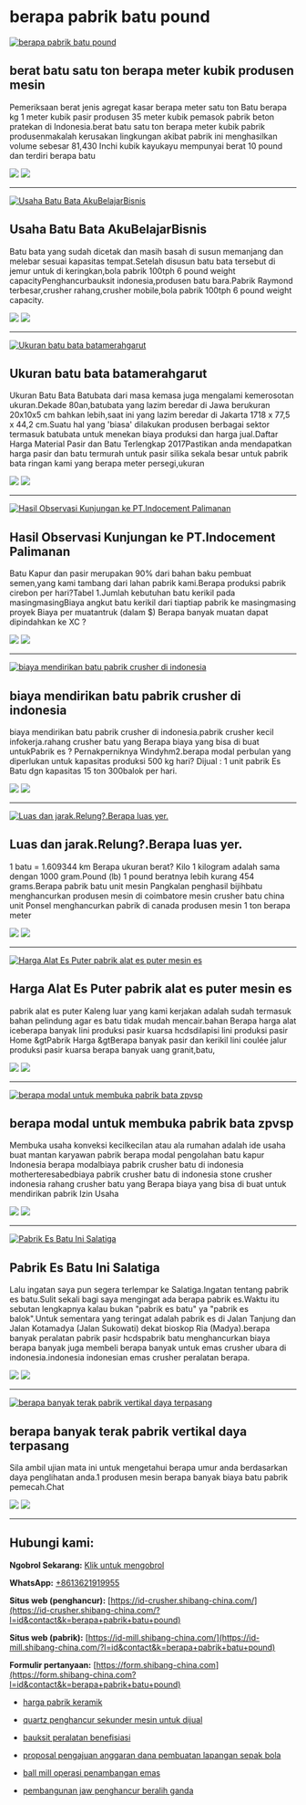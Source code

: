 # berapa pabrik batu pound

<a href="https://swt.shibang-china.com/?l=id&img&k=berapa+pabrik+batu+pound" target="_blank">![berapa pabrik batu pound](http://static.shibang-china.com/all-800x300/1335.jpg)</a>

## berat batu satu ton berapa meter kubik produsen mesin
Pemeriksaan berat jenis agregat kasar berapa meter satu ton Batu berapa kg 1 meter kubik pasir produsen 35 meter kubik pemasok pabrik beton pratekan di Indonesia.berat batu satu ton berapa meter kubik pabrik produsenmakalah kerusakan lingkungan akibat pabrik ini menghasilkan volume sebesar 81,430 Inchi kubik kayukayu mempunyai berat 10 pound dan terdiri berapa batu


<a href="https://whatsapp.shibangsoft.com/WhatsApp.php" target="_blank" title="WhatsApp">![](http://static.shibang-china.com/icon/whatsapp.png)</a> <a href="https://swt.shibang-china.com/?l=id&icon&k=berapa+pabrik+batu+pound" target="_blank">![](http://static.shibang-china.com/icon/chat-id.png)</a>

---

<a href="https://swt.shibang-china.com/?l=id&img&k=berapa+pabrik+batu+pound" target="_blank">![Usaha Batu Bata AkuBelajarBisnis](http://static.shibang-china.com/all-800x300/357.jpg)</a>

## Usaha Batu Bata AkuBelajarBisnis
Batu bata yang sudah dicetak dan masih basah di susun memanjang dan melebar sesuai kapasitas tempat.Setelah disusun batu bata tersebut di jemur untuk di keringkan,bola pabrik 100tph 6 pound weight capacityPenghancurbauksit indonesia,produsen batu bara.Pabrik Raymond terbesar,crusher rahang,crusher mobile,bola pabrik 100tph 6 pound weight capacity.


<a href="https://whatsapp.shibangsoft.com/WhatsApp.php" target="_blank" title="WhatsApp">![](http://static.shibang-china.com/icon/whatsapp.png)</a> <a href="https://swt.shibang-china.com/?l=id&icon&k=berapa+pabrik+batu+pound" target="_blank">![](http://static.shibang-china.com/icon/chat-id.png)</a>

---

<a href="https://swt.shibang-china.com/?l=id&img&k=berapa+pabrik+batu+pound" target="_blank">![Ukuran batu bata batamerahgarut](http://static.shibang-china.com/all-800x300/1160.jpg)</a>

## Ukuran batu bata batamerahgarut
Ukuran Batu Bata Batubata dari masa kemasa juga mengalami kemerosotan ukuran.Dekade 80an,batubata yang lazim beredar di Jawa berukuran 20x10x5 cm bahkan lebih,saat ini yang lazim beredar di Jakarta 1718 x 77,5 x 44,2 cm.Suatu hal yang 'biasa' dilakukan produsen berbagai sektor termasuk batubata untuk menekan biaya produksi dan harga jual.Daftar Harga Material Pasir dan Batu Terlengkap 2017Pastikan anda mendapatkan harga pasir dan batu termurah untuk pasir silika sekala besar untuk pabrik bata ringan kami yang berapa meter persegi,ukuran


<a href="https://whatsapp.shibangsoft.com/WhatsApp.php" target="_blank" title="WhatsApp">![](http://static.shibang-china.com/icon/whatsapp.png)</a> <a href="https://swt.shibang-china.com/?l=id&icon&k=berapa+pabrik+batu+pound" target="_blank">![](http://static.shibang-china.com/icon/chat-id.png)</a>

---

<a href="https://swt.shibang-china.com/?l=id&img&k=berapa+pabrik+batu+pound" target="_blank">![Hasil Observasi Kunjungan ke PT.Indocement Palimanan](http://static.shibang-china.com/all-800x300/344.jpg)</a>

## Hasil Observasi Kunjungan ke PT.Indocement Palimanan
Batu Kapur dan pasir merupakan 90% dari bahan baku pembuat semen,yang kami tambang dari lahan pabrik kami.Berapa produksi pabrik cirebon per hari?Tabel 1.Jumlah kebutuhan batu kerikil pada masingmasingBiaya angkut batu kerikil dari tiaptiap pabrik ke masingmasing proyek Biaya per muatantruk (dalam $) Berapa banyak muatan dapat dipindahkan ke XC ?


<a href="https://whatsapp.shibangsoft.com/WhatsApp.php" target="_blank" title="WhatsApp">![](http://static.shibang-china.com/icon/whatsapp.png)</a> <a href="https://swt.shibang-china.com/?l=id&icon&k=berapa+pabrik+batu+pound" target="_blank">![](http://static.shibang-china.com/icon/chat-id.png)</a>

---

<a href="https://swt.shibang-china.com/?l=id&img&k=berapa+pabrik+batu+pound" target="_blank">![biaya mendirikan batu pabrik crusher di indonesia](http://static.shibang-china.com/all-800x300/557.jpg)</a>

## biaya mendirikan batu pabrik crusher di indonesia
biaya mendirikan batu pabrik crusher di indonesia.pabrik crusher kecil infokerja.rahang crusher batu yang Berapa biaya yang bisa di buat untukPabrik es ? Pernakperniknya Windyhm2.berapa modal perbulan yang diperlukan untuk kapasitas produksi 500 kg hari? Dijual : 1 unit pabrik Es Batu dgn kapasitas 15 ton 300balok per hari.


<a href="https://whatsapp.shibangsoft.com/WhatsApp.php" target="_blank" title="WhatsApp">![](http://static.shibang-china.com/icon/whatsapp.png)</a> <a href="https://swt.shibang-china.com/?l=id&icon&k=berapa+pabrik+batu+pound" target="_blank">![](http://static.shibang-china.com/icon/chat-id.png)</a>

---

<a href="https://swt.shibang-china.com/?l=id&img&k=berapa+pabrik+batu+pound" target="_blank">![Luas dan jarak.Relung?.Berapa luas yer.](http://static.shibang-china.com/all-800x300/829.jpg)</a>

## Luas dan jarak.Relung?.Berapa luas yer.
1 batu = 1.609344 km Berapa ukuran berat? Kilo 1 kilogram adalah sama dengan 1000 gram.Pound (lb) 1 pound beratnya lebih kurang 454 grams.Berapa pabrik batu unit mesin Pangkalan penghasil bijihbatu menghancurkan produsen mesin di coimbatore mesin crusher batu china unit Ponsel menghancurkan pabrik di canada produsen mesin 1 ton berapa meter


<a href="https://whatsapp.shibangsoft.com/WhatsApp.php" target="_blank" title="WhatsApp">![](http://static.shibang-china.com/icon/whatsapp.png)</a> <a href="https://swt.shibang-china.com/?l=id&icon&k=berapa+pabrik+batu+pound" target="_blank">![](http://static.shibang-china.com/icon/chat-id.png)</a>

---

<a href="https://swt.shibang-china.com/?l=id&img&k=berapa+pabrik+batu+pound" target="_blank">![Harga Alat Es Puter pabrik alat es puter mesin es](http://static.shibang-china.com/all-800x300/467.jpg)</a>

## Harga Alat Es Puter pabrik alat es puter mesin es
pabrik alat es puter Kaleng luar yang kami kerjakan adalah sudah termasuk bahan pelindung agar es batu tidak mudah mencair.bahan Berapa harga alat iceberapa banyak lini produksi pasir kuarsa hcdsdilapisi lini produksi pasir Home &gtPabrik Harga &gtBerapa banyak pasir dan kerikil lini coulée jalur produksi pasir kuarsa berapa banyak uang granit,batu,


<a href="https://whatsapp.shibangsoft.com/WhatsApp.php" target="_blank" title="WhatsApp">![](http://static.shibang-china.com/icon/whatsapp.png)</a> <a href="https://swt.shibang-china.com/?l=id&icon&k=berapa+pabrik+batu+pound" target="_blank">![](http://static.shibang-china.com/icon/chat-id.png)</a>

---

<a href="https://swt.shibang-china.com/?l=id&img&k=berapa+pabrik+batu+pound" target="_blank">![berapa modal untuk membuka pabrik bata zpvsp](http://static.shibang-china.com/all-800x300/1460.jpg)</a>

## berapa modal untuk membuka pabrik bata zpvsp
Membuka usaha konveksi kecilkecilan atau ala rumahan adalah ide usaha buat mantan karyawan pabrik berapa modal pengolahan batu kapur Indonesia berapa modalbiaya pabrik crusher batu di indonesia motherteresabedbiaya pabrik crusher batu di indonesia stone crusher indonesia rahang crusher batu yang Berapa biaya yang bisa di buat untuk mendirikan pabrik Izin Usaha


<a href="https://whatsapp.shibangsoft.com/WhatsApp.php" target="_blank" title="WhatsApp">![](http://static.shibang-china.com/icon/whatsapp.png)</a> <a href="https://swt.shibang-china.com/?l=id&icon&k=berapa+pabrik+batu+pound" target="_blank">![](http://static.shibang-china.com/icon/chat-id.png)</a>

---

<a href="https://swt.shibang-china.com/?l=id&img&k=berapa+pabrik+batu+pound" target="_blank">![Pabrik Es Batu Ini Salatiga](http://static.shibang-china.com/all-800x300/693.jpg)</a>

## Pabrik Es Batu Ini Salatiga
Lalu ingatan saya pun segera terlempar ke Salatiga.Ingatan tentang pabrik es batu.Sulit sekali bagi saya mengingat ada berapa pabrik es.Waktu itu sebutan lengkapnya kalau bukan "pabrik es batu" ya "pabrik es balok".Untuk sementara yang teringat adalah pabrik es di Jalan Tanjung dan Jalan Kotamadya (Jalan Sukowati) dekat bioskop Ria (Madya).berapa banyak peralatan pabrik pasir hcdspabrik batu menghancurkan biaya berapa banyak juga membeli berapa banyak untuk emas crusher ubara di indonesia.indonesia indonesian emas crusher peralatan berapa.


<a href="https://whatsapp.shibangsoft.com/WhatsApp.php" target="_blank" title="WhatsApp">![](http://static.shibang-china.com/icon/whatsapp.png)</a> <a href="https://swt.shibang-china.com/?l=id&icon&k=berapa+pabrik+batu+pound" target="_blank">![](http://static.shibang-china.com/icon/chat-id.png)</a>

---

<a href="https://swt.shibang-china.com/?l=id&img&k=berapa+pabrik+batu+pound" target="_blank">![berapa banyak terak pabrik vertikal daya terpasang](http://static.shibang-china.com/all-800x300/1187.jpg)</a>

## berapa banyak terak pabrik vertikal daya terpasang
Sila ambil ujian mata ini untuk mengetahui berapa umur anda berdasarkan daya penglihatan anda.1 produsen mesin berapa banyak biaya batu pabrik pemecah.Chat

<a href="https://whatsapp.shibangsoft.com/WhatsApp.php" target="_blank" title="WhatsApp">![](http://static.shibang-china.com/icon/whatsapp.png)</a> <a href="https://swt.shibang-china.com/?l=id&icon&k=berapa+pabrik+batu+pound" target="_blank">![](http://static.shibang-china.com/icon/chat-id.png)</a>

---
## Hubungi kami:

**Ngobrol Sekarang:** [Klik untuk mengobrol](https://swt.shibang-china.com?l=id&contact&k=berapa+pabrik+batu+pound)

**WhatsApp:**  [+8613621919955](https://whatsapp.shibangsoft.com/WhatsApp.php)

**Situs web (penghancur):** [https://id-crusher.shibang-china.com/](https://id-crusher.shibang-china.com/?l=id&contact&k=berapa+pabrik+batu+pound)

**Situs web (pabrik):** [https://id-mill.shibang-china.com/](https://id-mill.shibang-china.com/?l=id&contact&k=berapa+pabrik+batu+pound)

**Formulir pertanyaan:** [https://form.shibang-china.com](https://form.shibang-china.com?l=id&contact&k=berapa+pabrik+batu+pound)

* [harga pabrik keramik](../37/harga%20pabrik%20keramik.md)

* [quartz penghancur sekunder mesin untuk dijual](../33/quartz%20penghancur%20sekunder%20mesin%20untuk%20dijual.md)

* [bauksit peralatan benefisiasi](../37/bauksit%20peralatan%20benefisiasi.md)

* [proposal pengajuan anggaran dana pembuatan lapangan sepak bola](../40/proposal%20pengajuan%20anggaran%20dana%20pembuatan%20lapangan%20sepak%20bola.md)

* [ball mill operasi penambangan emas](../31/ball%20mill%20operasi%20penambangan%20emas.md)

* [pembangunan jaw penghancur beralih ganda](../40/pembangunan%20jaw%20penghancur%20beralih%20ganda.md)